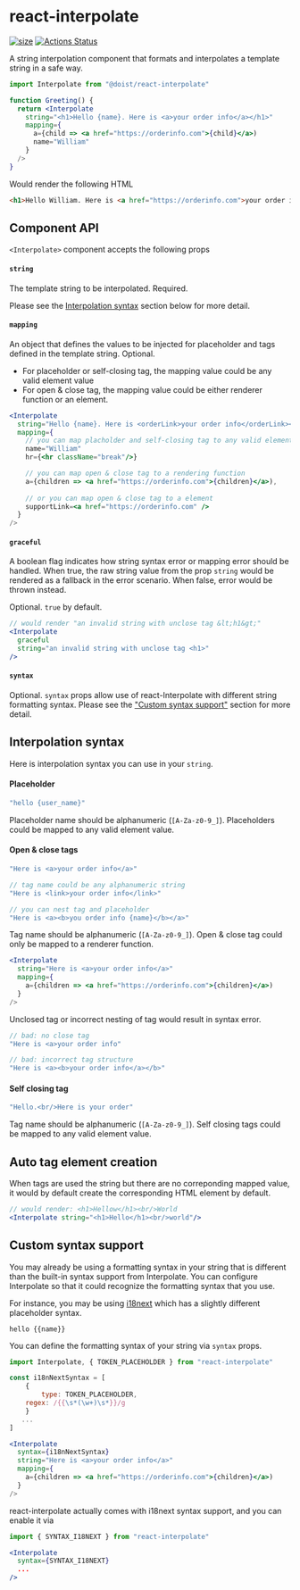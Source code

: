 # react-interpolate

[![size](http://img.badgesize.io/https://cdn.jsdelivr.net/gh/Doist/react-interpolate/dist/react-interpolate.min.cjs?compression=gzip)](http://img.badgesize.io/https://cdn.jsdelivr.net/gh/Doist/react-interpolate/dist/react-interpolate.min.cjs?compression=gzip)
[![Actions Status](https://github.com/Doist/react-interpolate/workflows/CI/badge.svg)](https://github.com/Doist/react-interpolate/actions)


A string interpolation component that formats and interpolates a template string in a safe way.

```jsx
import Interpolate from "@doist/react-interpolate"

function Greeting() {
  return <Interpolate
    string="<h1>Hello {name}. Here is <a>your order info</a></h1>"
    mapping={
      a={child => <a href="https://orderinfo.com">{child}</a>)
      name="William"
    }
  />
}
```

Would render the following HTML

```html
<h1>Hello William. Here is <a href="https://orderinfo.com">your order info</a></h1>
```


## Component API

`<Interpolate>` component accepts the following props

#### `string`
The template string to be interpolated. Required. 

Please see the [Interpolation syntax](./#interpolation-syntax) section below for more detail. 

#### `mapping` 
An object that defines the values to be injected for placeholder and tags defined in the template string. Optional. 

- For placeholder or self-closing tag, the mapping value could be any valid element value
- For open & close tag, the mapping value could be either renderer function or an element.

```jsx
<Interpolate
  string="Hello {name}. Here is <orderLink>your order info</orderLink><hr/>. Please contact <supportLink>support</supportLink> for help"
  mapping={
    // you can map placholder and self-closing tag to any valid element value
    name="William" 
    hr={<hr className="break"/>}

    // you can map open & close tag to a rendering function
    a={children => <a href="https://orderinfo.com">{children}</a>),
    
    // or you can map open & close tag to a element
    supportLink=<a href="https://orderinfo.com" />
  }
/>
```


#### `graceful` 
A boolean flag indicates how string syntax error or mapping  error should be handled. When true, the raw string value from the prop `string` would be rendered as a fallback in the error scenario. When false, error would be thrown instead. 

Optional. `true` by default.


```jsx
// would render "an invalid string with unclose tag &lt;h1&gt;"
<Interpolate
  graceful
  string="an invalid string with unclose tag <h1>"
/>
```

#### `syntax` 

Optional. `syntax` props allow use of react-Interpolate with different string formatting syntax. Please see the ["Custom syntax support"](#custom-syntax-support) section for more detail.


## Interpolation syntax

Here is interpolation syntax you can use in your `string`.

#### Placeholder

```jsx
"hello {user_name}"
```

Placeholder name should be alphanumeric (`[A-Za-z0-9_]`). Placeholders could be mapped to any valid element value.

#### Open & close tags

```jsx
"Here is <a>your order info</a>"

// tag name could be any alphanumeric string
"Here is <link>your order info</link>"

// you can nest tag and placeholder
"Here is <a><b>you order info {name}</b></a>"
```

Tag name should be alphanumeric (`[A-Za-z0-9_]`). Open & close tag could only be mapped to a renderer function.

```jsx
<Interpolate
  string="Here is <a>your order info</a>"
  mapping={
    a={children => <a href="https://orderinfo.com">{children}</a>)
  }
/>
```

Unclosed tag or incorrect nesting of tag would result in syntax error.

```js
// bad: no close tag
"Here is <a>your order info"

// bad: incorrect tag structure
"Here is <a><b>your order info</a></b>"
```

#### Self closing tag 

```js
"Hello.<br/>Here is your order"
```

Tag name should be alphanumeric (`[A-Za-z0-9_]`). Self closing tags could be mapped to any valid element value.


## Auto tag element creation

When tags are used the string but there are no correponding mapped value, it would by default create the corresponding HTML element by default. 

```jsx
// would render: <h1>Hellow</h1><br/>World
<Interpolate string="<h1>Hello</h1><br/>world"/>
```



## Custom syntax support

You may already be using a formatting syntax in your string that is different than the built-in syntax support from Interpolate. You can configure Interpolate so that it could recognize the formatting syntax that you use.

For instance, you may be using [i18next](https://www.i18next.com/) which has a slightly different placeholder syntax.
```
hello {{name}}
```

You can define the formatting syntax of your string via  `syntax` props. 

```jsx
import Interpolate, { TOKEN_PLACEHOLDER } from "react-interpolate"

const i18nNextSyntax = [
    {
        type: TOKEN_PLACEHOLDER,
	regex: /{{\s*(\w+)\s*}}/g
    }
   ...
]

<Interpolate
  syntax={i18nNextSyntax}
  string="Here is <a>your order info</a>"
  mapping={
    a={children => <a href="https://orderinfo.com">{children}</a>)
  }
/>
```

react-interpolate actually comes with i18next syntax support, and you can enable it via

```jsx
import { SYNTAX_I18NEXT } from "react-interpolate"

<Interpolate
  syntax={SYNTAX_I18NEXT}
  ...
/>
```

